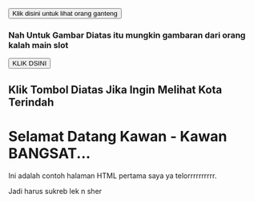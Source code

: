 <html>
  <head>
    <title>Lemah sekali</title>
  </head>
  <body>
 <a href="https://jarwadi.me/2012/02/28/memotret-orang-gila/" target="_blank">
      <button>Klik disini untuk lihat orang ganteng</button>  </a>
<h3>Nah Untuk Gambar Diatas itu mungkin gambaran dari orang kalah main slot</h3>
 <a href="https://id.wikipedia.org/wiki/Medan_Tembung,_Medan" target="_blank"> 
  <button>KLIK DSINI</button> </a>
<h2> Klik Tombol Diatas Jika Ingin Melihat Kota Terindah </h2>
<h1>Selamat Datang Kawan - Kawan BANGSAT...</h1>
    <p>Ini adalah contoh halaman HTML pertama saya ya telorrrrrrrrrr.</p>
    <p>Jadi harus sukreb lek n sher</p>
  </body>
</html>
